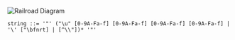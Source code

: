 ![Railroad Diagram](img/string.png)

	string ::= '"' ("\u" [0-9A-Fa-f] [0-9A-Fa-f] [0-9A-Fa-f] [0-9A-Fa-f] | '\' ["\bfnrt] | [^\\"])* '"'

